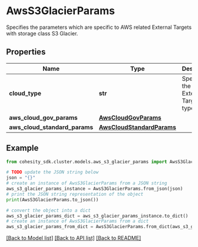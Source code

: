 # AwsS3GlacierParams

Specifies the parameters which are specific to AWS related External Targets with storage class S3 Glacier.

## Properties

Name | Type | Description | Notes
------------ | ------------- | ------------- | -------------
**cloud_type** | **str** | Specifies the AWS External Target type. | 
**aws_cloud_gov_params** | [**AwsCloudGovParams**](AwsCloudGovParams.md) |  | [optional] 
**aws_cloud_standard_params** | [**AwsCloudStandardParams**](AwsCloudStandardParams.md) |  | [optional] 

## Example

```python
from cohesity_sdk.cluster.models.aws_s3_glacier_params import AwsS3GlacierParams

# TODO update the JSON string below
json = "{}"
# create an instance of AwsS3GlacierParams from a JSON string
aws_s3_glacier_params_instance = AwsS3GlacierParams.from_json(json)
# print the JSON string representation of the object
print(AwsS3GlacierParams.to_json())

# convert the object into a dict
aws_s3_glacier_params_dict = aws_s3_glacier_params_instance.to_dict()
# create an instance of AwsS3GlacierParams from a dict
aws_s3_glacier_params_from_dict = AwsS3GlacierParams.from_dict(aws_s3_glacier_params_dict)
```
[[Back to Model list]](../README.md#documentation-for-models) [[Back to API list]](../README.md#documentation-for-api-endpoints) [[Back to README]](../README.md)


